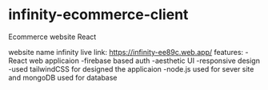 # infinity-ecommerce-client
Ecommerce website React

website name infinity
live link: https://infinity-ee89c.web.app/
features:
-React web applicaion
-firebase based auth
-aesthetic UI
-responsive design
-used tailwindCSS for designed the applicaion
-node.js used for sever site and mongoDB used for database
